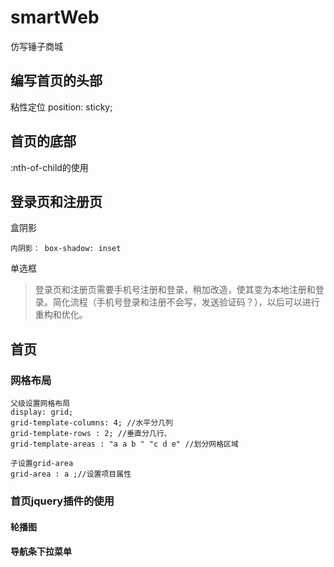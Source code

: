 # smartWeb
仿写锤子商城


## 编写首页的头部
粘性定位 position: sticky;

## 首页的底部

:nth-of-child的使用


## 登录页和注册页
盒阴影
```
内阴影： box-shadow: inset
```

单选框 

> 登录页和注册页需要手机号注册和登录，稍加改造，使其变为本地注册和登录。简化流程（手机号登录和注册不会写，发送验证码？），以后可以进行重构和优化。


## 首页
### 网格布局
```
父级设置网格布局
display: grid;
grid-template-columns: 4; //水平分几列
grid-template-rows : 2; //垂直分几行、
grid-template-areas : "a a b " "c d e" //划分网格区域

子设置grid-area
grid-area : a ;//设置项目属性

```

### 首页jquery插件的使用
#### 轮播图

#### 导航条下拉菜单